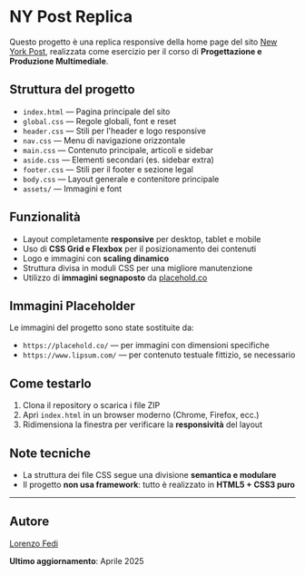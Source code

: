 # NY Post Replica

Questo progetto è una replica responsive della home page del sito [New York Post](https://nypost.com), realizzata come esercizio per il corso di **Progettazione e Produzione Multimediale**.

## Struttura del progetto

- `index.html` — Pagina principale del sito
- `global.css` — Regole globali, font e reset
- `header.css` — Stili per l'header e logo responsive
- `nav.css` — Menu di navigazione orizzontale
- `main.css` — Contenuto principale, articoli e sidebar
- `aside.css` — Elementi secondari (es. sidebar extra)
- `footer.css` — Stili per il footer e sezione legal
- `body.css` — Layout generale e contenitore principale
- `assets/` — Immagini e font

## Funzionalità

-  Layout completamente **responsive** per desktop, tablet e mobile
-  Uso di **CSS Grid e Flexbox** per il posizionamento dei contenuti
-  Logo e immagini con **scaling dinamico**
-  Struttura divisa in moduli CSS per una migliore manutenzione
-  Utilizzo di **immagini segnaposto** da [placehold.co](https://placehold.co)

## Immagini Placeholder

Le immagini del progetto sono state sostituite da:
- `https://placehold.co/` — per immagini con dimensioni specifiche
- `https://www.lipsum.com/` — per contenuto testuale fittizio, se necessario

## Come testarlo

1. Clona il repository o scarica i file ZIP
2. Apri `index.html` in un browser moderno (Chrome, Firefox, ecc.)
3. Ridimensiona la finestra per verificare la **responsività** del layout

## Note tecniche

- La struttura dei file CSS segue una divisione **semantica e modulare**
- Il progetto **non usa framework**: tutto è realizzato in **HTML5 + CSS3 puro**

---

## Autore
[Lorenzo Fedi](https://github.com/LoreFedi28)

**Ultimo aggiornamento**: Aprile 2025
